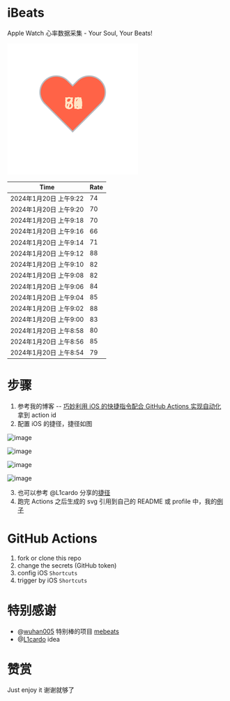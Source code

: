 # iBeats
Apple Watch 心率数据采集 - Your Soul, Your Beats!

![](./files/heart.svg)

<!--START_SECTION:my_heart_rate-->
| Time | Rate | 
 | ---- | ---- | 
| 2024年1月20日 上午9:22 | 74 |
| 2024年1月20日 上午9:20 | 70 |
| 2024年1月20日 上午9:18 | 70 |
| 2024年1月20日 上午9:16 | 66 |
| 2024年1月20日 上午9:14 | 71 |
| 2024年1月20日 上午9:12 | 88 |
| 2024年1月20日 上午9:10 | 82 |
| 2024年1月20日 上午9:08 | 82 |
| 2024年1月20日 上午9:06 | 84 |
| 2024年1月20日 上午9:04 | 85 |
| 2024年1月20日 上午9:02 | 88 |
| 2024年1月20日 上午9:00 | 83 |
| 2024年1月20日 上午8:58 | 80 |
| 2024年1月20日 上午8:56 | 85 |
| 2024年1月20日 上午8:54 | 79 |

<!--END_SECTION:my_heart_rate-->

# 步骤
1. 参考我的博客 -- [巧妙利用 iOS 的快捷指令配合 GitHub Actions 实现自动化](https://github.com/yihong0618/gitblog/issues/198) 拿到 action id
2. 配置 iOS 的捷径，捷径如图

![image](https://user-images.githubusercontent.com/15976103/122154218-0db0b480-ce97-11eb-93bb-5aec07c558dc.png)

![image](https://user-images.githubusercontent.com/15976103/122154236-186b4980-ce97-11eb-8e4b-70551a0391ae.png)

![image](https://user-images.githubusercontent.com/15976103/122154268-2d47dd00-ce97-11eb-902e-3acf292265a9.png)

![image](https://user-images.githubusercontent.com/15976103/122174055-fa144680-ceb4-11eb-9be2-3eb83cd516f7.png)

3. 也可以参考 @L1cardo 分享的[捷径](https://www.icloud.com/shortcuts/6ab6047b459c41ad822ad6b94b1c03d4)
4. 跑完 Actions 之后生成的 svg 引用到自己的 README 或 profile 中，我的[例子](https://github.com/yihong0618) 

# GitHub Actions

1. fork or clone this repo
2. change the secrets (GitHub token)
3. config iOS `Shortcuts` 
4. trigger by iOS `Shortcuts`

# 特别感谢
- @[wuhan005](https://github.com/wuhan005) 特别棒的项目 [mebeats](https://github.com/wuhan005/mebeats)
- @[L1cardo](https://github.com/L1cardo) idea

# 赞赏
Just enjoy it
谢谢就够了

